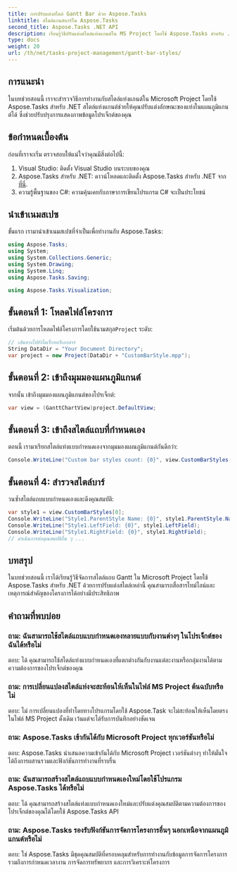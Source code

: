 ```yaml
---
title: การปรับแต่งสไตล์ Gantt Bar ด้วย Aspose.Tasks
linktitle: สไตล์แกนต์บาร์ใน Aspose.Tasks
second_title: Aspose.Tasks .NET API
description: เรียนรู้วิธีปรับแต่งสไตล์แท่งแกนต์ใน MS Project โดยใช้ Aspose.Tasks สำหรับ .NET ปรับปรุงการแสดงภาพโครงการได้อย่างง่ายดาย
type: docs
weight: 20
url: /th/net/tasks-project-management/gantt-bar-styles/
---
```

## การแนะนำ
ในบทช่วยสอนนี้ เราจะสำรวจวิธีการทำงานกับสไตล์แท่งแกนต์ใน Microsoft Project โดยใช้ Aspose.Tasks สำหรับ .NET สไตล์แท่งแกนต์ช่วยให้คุณปรับแต่งลักษณะของแท่งในแผนภูมิแกนต์ได้ ซึ่งช่วยปรับปรุงการแสดงภาพข้อมูลโปรเจ็กต์ของคุณ
## ข้อกำหนดเบื้องต้น
ก่อนที่เราจะเริ่ม ตรวจสอบให้แน่ใจว่าคุณมีสิ่งต่อไปนี้:
1. Visual Studio: ติดตั้ง Visual Studio บนระบบของคุณ
2.  Aspose.Tasks สำหรับ .NET: ดาวน์โหลดและติดตั้ง Aspose.Tasks สำหรับ .NET จาก[ที่นี่](https://releases.aspose.com/tasks/net/).
3. ความรู้พื้นฐานของ C#: ความคุ้นเคยกับภาษาการเขียนโปรแกรม C# จะเป็นประโยชน์

## นำเข้าเนมสเปซ
ขั้นแรก เรามานำเข้าเนมสเปซที่จำเป็นเพื่อทำงานกับ Aspose.Tasks:
```csharp
using Aspose.Tasks;
using System;
using System.Collections.Generic;
using System.Drawing;
using System.Linq;
using Aspose.Tasks.Saving;

using Aspose.Tasks.Visualization;
```
## ขั้นตอนที่ 1: โหลดไฟล์โครงการ
 เริ่มต้นด้วยการโหลดไฟล์โครงการโดยใช้นามสกุล`Project` ระดับ:
```csharp
// เส้นทางไปยังไดเร็กทอรีเอกสาร
String DataDir = "Your Document Directory";
var project = new Project(DataDir + "CustomBarStyle.mpp");
```
## ขั้นตอนที่ 2: เข้าถึงมุมมองแผนภูมิแกนต์
จากนั้น เข้าถึงมุมมองแผนภูมิแกนต์ของโปรเจ็กต์:
```csharp
var view = (GanttChartView)project.DefaultView;
```
## ขั้นตอนที่ 3: เข้าถึงสไตล์แถบที่กำหนดเอง
ตอนนี้ เรามาเรียกสไตล์แท่งแบบกำหนดเองจากมุมมองแผนภูมิแกนต์กันดีกว่า:
```csharp
Console.WriteLine("Custom bar styles count: {0}", view.CustomBarStyles.Count);
```
## ขั้นตอนที่ 4: สำรวจสไตล์บาร์
วนซ้ำสไตล์แถบแบบกำหนดเองและดึงคุณสมบัติ:
```csharp
var style1 = view.CustomBarStyles[0];
Console.WriteLine("Style1.ParentStyle Name: {0}", style1.ParentStyle.Name);
Console.WriteLine("Style1.LeftField: {0}", style1.LeftField);
Console.WriteLine("Style1.RightField: {0}", style1.RightField);
// ดำเนินการต่อคุณสมบัติอื่น ๆ ...
```

## บทสรุป
ในบทช่วยสอนนี้ เราได้เรียนรู้วิธีจัดการสไตล์แถบ Gantt ใน Microsoft Project โดยใช้ Aspose.Tasks สำหรับ .NET ด้วยการปรับแต่งสไตล์เหล่านี้ คุณสามารถสื่อสารไทม์ไลน์และเหตุการณ์สำคัญของโครงการได้อย่างมีประสิทธิภาพ

## คำถามที่พบบ่อย
### ถาม: ฉันสามารถใช้สไตล์แถบแบบกำหนดเองหลายแบบกับงานต่างๆ ในโปรเจ็กต์ของฉันได้หรือไม่
ตอบ: ได้ คุณสามารถใช้สไตล์แท่งแบบกำหนดเองที่แตกต่างกันกับงานแต่ละงานหรือกลุ่มงานได้ตามความต้องการของโปรเจ็กต์ของคุณ
### ถาม: การเปลี่ยนแปลงสไตล์แท่งจะสะท้อนให้เห็นในไฟล์ MS Project ต้นฉบับหรือไม่
ตอบ: ไม่ การเปลี่ยนแปลงที่ทำโดยทางโปรแกรมโดยใช้ Aspose.Task จะไม่สะท้อนให้เห็นโดยตรงในไฟล์ MS Project ดั้งเดิม เว้นแต่จะได้รับการบันทึกอย่างชัดเจน
### ถาม: Aspose.Tasks เข้ากันได้กับ Microsoft Project ทุกเวอร์ชันหรือไม่
ตอบ: Aspose.Tasks นำเสนอความเข้ากันได้กับ Microsoft Project เวอร์ชันต่างๆ ทำให้มั่นใจได้ถึงการผสานรวมและฟังก์ชันการทำงานที่ราบรื่น
### ถาม: ฉันสามารถสร้างสไตล์แถบแบบกำหนดเองใหม่โดยใช้โปรแกรม Aspose.Tasks ได้หรือไม่
ตอบ: ได้ คุณสามารถสร้างสไตล์แท่งแบบกำหนดเองใหม่และปรับแต่งคุณสมบัติตามความต้องการของโปรเจ็กต์ของคุณได้โดยใช้ Aspose.Tasks API
### ถาม: Aspose.Tasks รองรับฟังก์ชันการจัดการโครงการอื่นๆ นอกเหนือจากแผนภูมิแกนต์หรือไม่
ตอบ: ใช่ Aspose.Tasks มีชุดคุณสมบัติที่ครอบคลุมสำหรับการทำงานกับข้อมูลการจัดการโครงการ รวมถึงการกำหนดเวลางาน การจัดการทรัพยากร และการวิเคราะห์โครงการ